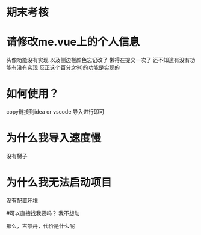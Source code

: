 # 期末考核

# 请修改me.vue上的个人信息 

头像功能没有实现 以及侧边栏颜色忘记改了 
懒得在提交一次了 
还不知道有没有功能有没有实现 
反正这个百分之90的功能是实现的

# 如何使用？
copy链接到idea or vscode 
导入进行即可 

# 为什么我导入速度慢
没有梯子

# 为什么我无法启动项目
没有配置环境 

#可以直接找我要吗？ 我不想动

那么，古尔丹，代价是什么呢

